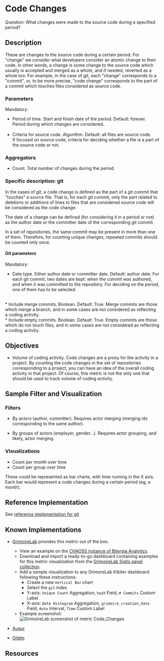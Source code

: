 # Code Changes
Question: What changes were made to the source code during a specified period? 

## Description
These are changes to the source code during a certain period.
For "change" we consider what developers consider an atomic change to their code.
In other words, a change is some change to the source code which usually
is accepted and merged as a whole, and if needed, reverted as a whole too.
For example, in the case of git, each "change" corresponds to a "commit",
or, to be more precise, "code change" corresponds to the part of a commit which
touches files considered as source code.

### Parameters
Mandatory:

* Period of time. Start and finish date of the period. Default: forever.  
    Period during which changes are considered.  
    <br>
* Criteria for source code. Algorithm. Default: all files are source code.  
    If focused on source code, criteria for deciding whether a file is a part of the source code or not.  

### Aggregators

* Count. Total number of changes during the period.

### Specific description: git
In the cases of git, a code change is defined as the part of
a git commit that "touches" a source file.
That is, for each git commit, only the part related to
deletions or additions of lines to files that are considered source code
will be considered as the code change.

The date of a change can be defined (for considering it in a period or not)
as the author date or the committer date of the corresponding git commit.

In a set of repositories, the same commit may be present in more than one
of them. Therefore, for counting unique changes,
repeated commits should be counted only once.

#### Git parameters
Mandatory:

* Date type. Either author date or committer date. Default: author date.
    For each git commit, two dates are kept: when the commit was authored,
    and when it was committed to the repository.
    For deciding on the period, one of them has to be selected.
<br>  
* Include merge commits. Boolean. Default: True.
    Merge commits are
    those which merge a branch, and in some cases are not considered as
    reflecting a coding activity.
<br>  
* Include empty commits. Boolean. Default: True.
    Empty commits are
    those which do not touch files, and in some cases are not considered as
    reflecting a coding activity.

## Objectives
* Volume of coding activity.
    Code changes are a proxy for the activity in a project.
    By counting the code changes in the set of repositories corresponding
    to a project, you can have an idea of the overall coding activity in
    that project.
    Of course, this metric is not the only one that should be
    used to track volume of coding activity.

## Sample Filter and Visualization
 
### Filters

* By actors (author, committer). Requires actor merging
(merging ids corresponding to the same author).

* By groups of actors (employer, gender...). Requires actor grouping,
and likely, actor merging.

### Visualizations

* Count per month over time
* Count per group over time

These could be represented as bar charts, with time running in the X axis.
Each bar would represent a code changes during a certain period (eg, a month).

## Reference Implementation
See [reference implementation for git](https://github.com/chaoss/wg-evolution/blob/master/implementations/notebooks_df/code_changes_git.ipynb)

## Known Implementations
* [GrimoireLab](https://chaoss.github.io/grimoirelab) provides this metric out of the box.
  - View an example on the [CHAOSS instance of Bitergia Analytics](https://chaoss.biterg.io/app/kibana#/dashboard/Git).  
  - Download and import a ready-to-go dashboard containing examples for this metric visualization from the [GrimoireLab Sigils panel collection](https://chaoss.github.io/grimoirelab-sigils/panels/git/).
  - Add a sample visualization to any GrimoreLab Kibiter dashboard following these instructions:
    * Create a new `Vertical Bar` chart
    * Select the `git` index
    * Y-axis: `Unique Count` Aggregation, `hash` Field, `# Commits` Custom Label
    * X-axis: `Date Histogram` Aggregation, `grimoire_creation_date` Field, `Auto` Interval, `Time` Custom Label
  - Example screenshot: ![GrimoireLab screenshot of metric Code_Changes](https://github.com/chaoss/wg-evolution/blob/master/metrics/images/code_changes-GrimoireLab.png)

* [Augur](https://chaoss.github.io/augur/)

* [Gitdm](https://repo.or.cz/w/git-dm.git)

## Resources
 
